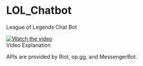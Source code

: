 # LOL_Chatbot
League of Legends Chat Bot<br>

[![Watch the video](https://i9.ytimg.com/vi/TXKCOLc_HIc/mq1.jpg?sqp=CPjA7PYF&rs=AOn4CLDYeSQarrjM9sVnr23c-wB250t_sg)](https://youtu.be/TXKCOLc_HIc)<br>
Video Explanation

APIs are provided by Riot, op.gg, and MessengerBot.

